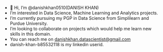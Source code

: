 - 👋 Hi, I’m @danishkhan0510(DANISH KHAN)
-  I’m interested in Data Science, Machine Learning and Analytics projects.
-  I’m currently pursuing my PGP in Data Science from Simplilearn and Purdue University.
-  I’m looking to collaborate on projects which would help me learn new skills in this domain.
-  You can reach me on danishkhan.datascientist@gmail.com
-  danish-khan-b85532118 is my linkedin userid. 

<!---
danishkhan0510/danishkhan0510 is a ✨ special ✨ repository because its `README.md` (this file) appears on your GitHub profile.
You can click the Preview link to take a look at your changes.
--->
